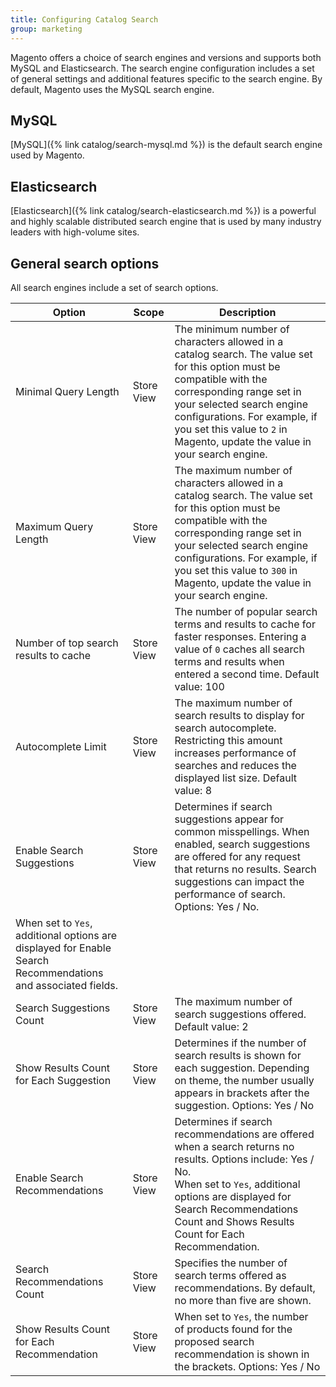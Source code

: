 ```yaml
---
title: Configuring Catalog Search
group: marketing
---
```


Magento offers a choice of search engines and versions and supports both MySQL and Elasticsearch. The search engine configuration includes a set of general settings and additional features specific to the search engine. By default, Magento uses the MySQL search engine.

## MySQL

[MySQL]({% link catalog/search-mysql.md %}) is the default search engine used by Magento.

## Elasticsearch

[Elasticsearch]({% link catalog/search-elasticsearch.md %}) is a powerful and highly scalable distributed search engine that is used by many industry leaders with high-volume sites.

## General search options

All search engines include a set of search options.

|Option|Scope|Description|
|--- |--- |--- |
|Minimal Query Length|Store View|The minimum number of characters allowed in a catalog search. The value set for this option must be compatible with the corresponding range set in your selected search engine configurations. For example, if you set this value to `2` in Magento, update the value in your search engine.|
|Maximum Query Length|Store View|The maximum number of characters allowed in a catalog search. The value set for this option must be compatible with the corresponding range set in your selected search engine configurations. For example, if you set this value to `300` in Magento, update the value in your search engine.|
|Number of top search results to cache|Store View|The number of popular search terms and results to cache for faster responses. Entering a value of `0` caches all search terms and results when entered a second time. Default value: 100|
|Autocomplete Limit|Store View|The maximum number of search results to display for search autocomplete. Restricting this amount increases performance of searches and reduces the displayed list size. Default value: 8|
|Enable Search Suggestions|Store View|Determines if search suggestions appear for common misspellings. When enabled, search suggestions are offered for any request that returns no results. Search suggestions can impact the performance of search. Options: Yes / No. <br/>
When set to `Yes`, additional options are displayed for Enable Search Recommendations and associated fields.|
|Search Suggestions Count|Store View|The maximum number of search suggestions offered. Default value: 2|
|Show Results Count for Each Suggestion|Store View|Determines if the number of search results is shown for each suggestion. Depending on theme, the number usually appears in brackets after the suggestion. Options: Yes / No|
|Enable Search Recommendations|Store View|Determines if search recommendations are offered when a search returns no results. Options include: Yes / No. <br/>When set to `Yes`, additional options are displayed for Search Recommendations Count and Shows Results Count for Each Recommendation.|
|Search Recommendations Count|Store View|Specifies the number of search terms offered as recommendations. By default, no more than five are shown.|
|Show Results Count for Each Recommendation|Store View|When set to `Yes`, the number of products found for the proposed search recommendation is shown in the brackets. Options: Yes / No|
